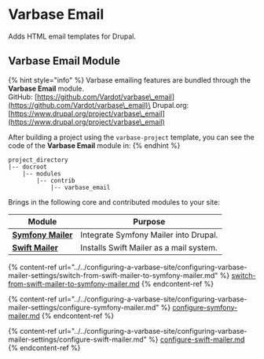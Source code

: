 # Varbase Email

Adds HTML email templates for Drupal.

## Varbase Email Module

{% hint style="info" %}
Varbase emailing features are bundled through the **Varbase Email** module.\
GitHub: [https://github.com/Vardot/varbase\_email](https://github.com/Vardot/varbase\_email)\
Drupal.org: [https://www.drupal.org/project/varbase\_email](https://www.drupal.org/project/varbase\_email)

After building a project using the `varbase-project` template, you can see the code of the **Varbase Email** module in:
{% endhint %}

```
project_directory
|-- docroot
    |-- modules
        |-- contrib
            |-- varbase_email
```

Brings in the following core and contributed modules to your site:

| Module                                                               | Purpose                                 |
| -------------------------------------------------------------------- | --------------------------------------- |
| [**Symfony Mailer**](https://www.drupal.org/project/symfony\_mailer) | Integrate Symfony Mailer into Drupal.   |
| [**Swift Mailer**](https://drupal.org/project/swiftmailer)           | Installs Swift Mailer as a mail system. |

{% content-ref url="../../configuring-a-varbase-site/configuring-varbase-mailer-settings/switch-from-swift-mailer-to-symfony-mailer.md" %}
[switch-from-swift-mailer-to-symfony-mailer.md](../../configuring-a-varbase-site/configuring-varbase-mailer-settings/switch-from-swift-mailer-to-symfony-mailer.md)
{% endcontent-ref %}

{% content-ref url="../../configuring-a-varbase-site/configuring-varbase-mailer-settings/configure-symfony-mailer.md" %}
[configure-symfony-mailer.md](../../configuring-a-varbase-site/configuring-varbase-mailer-settings/configure-symfony-mailer.md)
{% endcontent-ref %}

{% content-ref url="../../configuring-a-varbase-site/configuring-varbase-mailer-settings/configure-swift-mailer.md" %}
[configure-swift-mailer.md](../../configuring-a-varbase-site/configuring-varbase-mailer-settings/configure-swift-mailer.md)
{% endcontent-ref %}
